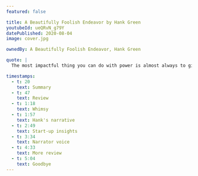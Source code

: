 ```yaml
---
featured: false

title: A Beautifully Foolish Endeavor by Hank Green
youtubeId: ueQRvN_g79Y
datePublished: 2020-08-04
image: cover.jpg

ownedBy: A Beautifully Foolish Endeavor, Hank Green

quote: |
  The most impactful thing you can do with power is almost always to give it away

timestamps:
  - t: 20
    text: Summary
  - t: 47
    text: Review
  - t: 1:18
    text: Whimsy
  - t: 1:57
    text: Hank's narrative
  - t: 2:49
    text: Start-up insights
  - t: 3:34
    text: Narrator voice
  - t: 4:33
    text: More review
  - t: 5:04
    text: Goodbye
---
```

